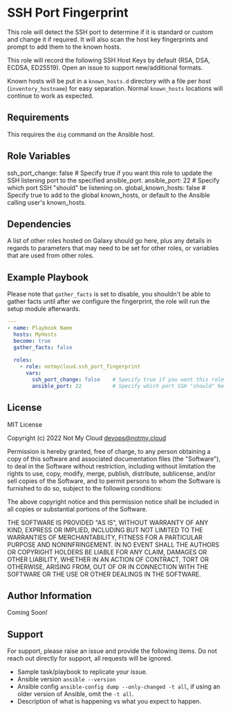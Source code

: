 SSH Port Fingerprint
=========

This role will detect the SSH port to determine if it is standard or custom and change it if required.
It will also scan the host key fingerprints and prompt to add them to the known hosts.

This role will record the following SSH Host Keys by default (RSA, DSA, ECDSA, ED25519).
Open an issue to support new/additional formats.

Known hosts will be put in a `known_hosts.d` directory with a file per host (`inventory_hostname`) for easy separation.
Normal `known_hosts` locations will continue to work as expected.

Requirements
------------

This requires the `dig` command on the Ansible host.

Role Variables
--------------

ssh_port_change: false    # Specify true if you want this role to update the SSH listening port to the specified ansible_port.
ansible_port: 22          # Specify which port SSH "should" be listening on.
global_known_hosts: false # Specify true to add to the global known_hosts, or default to the Ansible calling user's known_hosts.

Dependencies
------------

A list of other roles hosted on Galaxy should go here, plus any details in regards to parameters that may need to be set for other roles, or variables that are used from other roles.

Example Playbook
----------------

Please note that `gather_facts` is set to disable, you shouldn't be able to gather facts until after we configure the fingerprint, the role will run the setup module afterwards.

```yaml
---
- name: Playbook Name
  hosts: MyHosts
  become: true
  gather_facts: false
  
  roles:
    - role: notmycloud.ssh_port_fingerprint
      vars:
        ssh_port_change: false    # Specify true if you want this role to update the SSH listening port to the specified ansible_port.
        ansible_port: 22          # Specify which port SSH "should" be listening on.
```

License
-------

MIT License

Copyright (c) 2022 Not My Cloud <devops@notmy.cloud>

Permission is hereby granted, free of charge, to any person obtaining a copy
of this software and associated documentation files (the "Software"), to deal
in the Software without restriction, including without limitation the rights
to use, copy, modify, merge, publish, distribute, sublicense, and/or sell
copies of the Software, and to permit persons to whom the Software is
furnished to do so, subject to the following conditions:

The above copyright notice and this permission notice shall be included in all
copies or substantial portions of the Software.

THE SOFTWARE IS PROVIDED "AS IS", WITHOUT WARRANTY OF ANY KIND, EXPRESS OR
IMPLIED, INCLUDING BUT NOT LIMITED TO THE WARRANTIES OF MERCHANTABILITY,
FITNESS FOR A PARTICULAR PURPOSE AND NONINFRINGEMENT. IN NO EVENT SHALL THE
AUTHORS OR COPYRIGHT HOLDERS BE LIABLE FOR ANY CLAIM, DAMAGES OR OTHER
LIABILITY, WHETHER IN AN ACTION OF CONTRACT, TORT OR OTHERWISE, ARISING FROM,
OUT OF OR IN CONNECTION WITH THE SOFTWARE OR THE USE OR OTHER DEALINGS IN THE
SOFTWARE.

Author Information
------------------

Coming Soon!

Support
------------------

For support, please raise an issue and provide the following items.
Do not reach out directly for support, all requests will be ignored.

- Sample task/playbook to replicate your issue.
- Ansible version `ansible --version`
- Ansible config `ansible-config dump --only-changed -t all`, if using an older version of Ansible, omit the `-t all`.
- Description of what is happening vs what you expect to happen.
